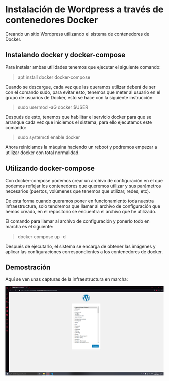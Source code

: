 # Instalación de Wordpress a través de contenedores Docker

Creando un sitio Wordpress utilizando el sistema de contenedores de Docker.

## Instalando docker y docker-compose

Para instalar ambas utilidades tenemos que ejecutar el siguiente comando:

>apt install docker docker-compose

Cuando se descargue, cada vez que las queramos utilizar deberá de ser con el comando sudo, para evitar esto, tenemos que meter al usuario en el grupo de usuarios de Docker, esto se hace con la siguiente instrucción:

>sudo usermod -aG docker $USER

Después de esto, tenemos que habilitar el servicio docker para que se arranque cada vez que iniciemos el sistema, para ello ejecutamos este comando:

>sudo systemctl enable docker

Ahora reiniciamos la máquina haciendo un reboot y podremos empezar a utilizar docker con total normalidad.

## Utilizando docker-compose

Con docker-compose podemos crear un archivo de configuración en el que podemos reflejar los contenedores que queremos utilizar y sus parámetros necesarios (puertos, volúmenes que tenemos que utilizar, redes, etc).

De esta forma cuando queramos poner en funcionamiento toda nuestra infraestructura, solo tendremos que llamar al archivo de configuración que hemos creado, en el repositorio se encuentra el archivo que he utilizado.

El comando para llamar al archivo de configuración y ponerlo todo en marcha es el siguiente:

>docker-compose up -d

Después de ejecutarlo, el sistema se encarga de obtener las imágenes y aplicar las configuraciones correspondientes a los contenedores de docker.

## Demostración

Aquí se ven unas capturas de la infraestructura en marcha:

![Imagen de demostracion](/capturas/demostracion_1.png)
